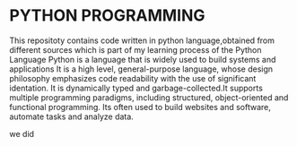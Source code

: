 # PYTHON PROGRAMMING

This repositoty contains code written in python language,obtained from different sources which is part of my learning process of the Python Language
Python is a language that is widely used to build systems and applications
It is a high level, general-purpose language, whose design philosophy emphasizes code readability with the use of significant identation.
It is dynamically typed and garbage-collected.It supports multiple programming paradigms, including structured, object-oriented and functional programming.
Its often used to build websites and software, automate tasks and analyze data.

we did 
